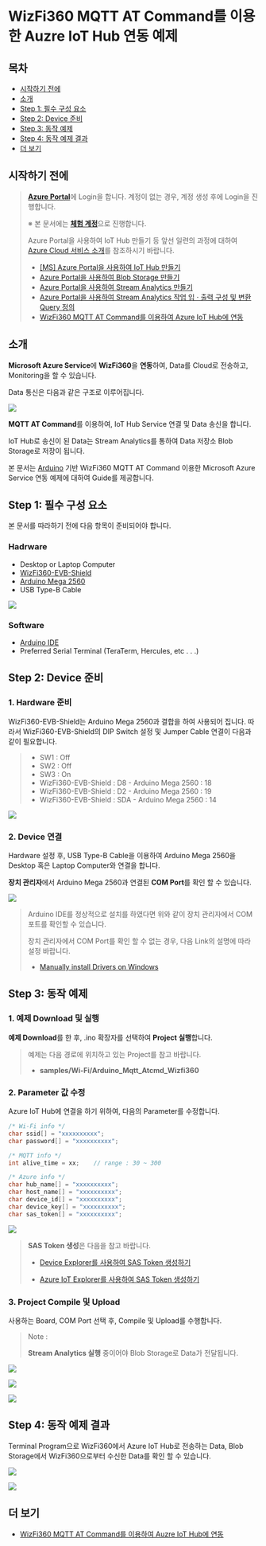# WizFi360 MQTT AT Command를 이용한 Auzre IoT Hub 연동 예제



## 목차

- [시작하기 전에](#Prerequisites)
- [소개](#Introduction)
- [Step 1: 필수 구성 요소](#Prerequisites)
- [Step 2: Device 준비](#Prepare_Device)
- [Step 3: 동작 예제](#Example)
- [Step 4: 동작 예제 결과](#Result)
- [더 보기](#Read_More)



<a name="Prerequisites"></a>
## 시작하기 전에

> [**Azure Portal**][Link-Azure-Portal]에 Login을 합니다. 계정이 없는 경우, 계정 생성 후에 Login을 진행합니다.
>
> ※ 본 문서에는 [**체험 계정**][Link-Azure-Account-Free]으로 진행합니다.
>
> Azure Portal을 사용하여 IoT Hub 만들기 등 앞선 일련의 과정에 대하여 [Azure Cloud 서비스 소개][Link-Azure_Cloud_Introduction]를 참조하시기 바랍니다.
>
> * [[MS] Azure Portal을 사용하여 IoT Hub 만들기][Link-Create_IoT_Hub_Through_Azure_Portal]
> * [Azure Portal을 사용하여 Blob Storage 만들기][Link-Create_Blob_Storage_Through_Azure_Portal]
> * [Azure Portal을 사용하여 Stream Analytics 만들기][Link-Create_Stream_Analytics_Through_Azure_Portal]
> * [Azure Portal을 사용하여 Stream Analytics 작업 입 · 출력 구성 및 변환 Query 정의][Link-Configure_Stream_Analytics_Job_Input_Output_And_Define_The_Transformation_Query_Through_Azure_Portal]
> * [WizFi360 MQTT AT Command를 이용하여 Azure IoT Hub에 연동][Link-Standalone_Mqtt_Atcmd_Wizfi360]



<a name="Introduction"></a>
## 소개

**Microsoft Azure Service**에 **WizFi360**을 **연동**하여, Data를 Cloud로 전송하고, Monitoring을 할 수 있습니다.

Data 통신은 다음과 같은 구조로 이루어집니다.

![][Link-Data_Communication_Structure]

**MQTT AT Command**를 이용하여, IoT Hub Service 연결 및 Data 송신을 합니다.

IoT Hub로 송신이 된 Data는 Stream Analytics를 통하여 Data 저장소 Blob Storage로 저장이 됩니다.

본 문서는 [Arduino][Link-Arduino] 기반 WizFi360 MQTT AT Command 이용한 Microsoft Azure Service 연동 예제에 대하여 Guide를 제공합니다.



<a name="Prerequisites"></a>
## Step 1: 필수 구성 요소

본 문서를 따라하기 전에 다음 항목이 준비되어야 합니다.

### Hadrware
 - Desktop or Laptop Computer
 - [WizFi360-EVB-Shield][Link-Wizfi360-Evb-Shield]
 - [Arduino Mega 2560][Link-Arduino_Mega_2560]
 - USB Type-B Cable

 ![][Link-Required_Item]

### Software
 - [Arduino IDE][Link-Arduino_Ide]
 - Preferred Serial Terminal (TeraTerm, Hercules, etc . . .)



<a name="Prepare_Device"></a>
## Step 2: Device 준비

### 1. Hardware 준비

WizFi360-EVB-Shield는 Arduino Mega 2560과 결합을 하여 사용되어 집니다. 따라서 WizFi360-EVB-Shield의 DIP Switch 설정 및 Jumper Cable 연결이 다음과 같이 필요합니다.

> * SW1 : Off
> * SW2 : Off
> * SW3 : On
> * WizFi360-EVB-Shield : D8 - Arduino Mega 2560 : 18
> * WizFi360-EVB-Shield : D2 - Arduino Mega 2560 : 19
> * WizFi360-EVB-Shield : SDA - Arduino Mega 2560 : 14

![][Link-Set_Wizfi360_Evb_Shield_Dip_Sw]

### 2. Device 연결

Hardware 설정 후, USB Type-B Cable을 이용하여 Arduino Mega 2560을 Desktop 혹은 Laptop Computer와 연결을 합니다.

**장치 관리자**에서 Arduino Mega 2560과 연결된 **COM Port**를 확인 할 수 있습니다.

![][Link-Device-Management]

> Arduino IDE를 정상적으로 설치를 하였다면 위와 같이 장치 관리자에서 COM 포트를 확인할 수 있습니다.
>
> 장치 관리자에서 COM Port를 확인 할 수 없는 경우, 다음 Link의 설명에 따라 설정 바랍니다.
>
> * [Manually install Drivers on Windows][Link-Manually_Install_Drivers_On_Windows]



<a name="Example"></a>
## Step 3: 동작 예제

### 1. 예제 Download 및 실행

**예제 Download**를 한 후, .ino 확장자를 선택하여 **Project 실행**합니다.

> 예제는 다음 경로에 위치하고 있는 Project를 참고 바랍니다.
>
> * **samples/Wi-Fi/Arduino_Mqtt_Atcmd_Wizfi360**

### 2. Parameter 값 수정

Azure IoT Hub에 연결을 하기 위하여, 다음의 Parameter를 수정합니다.

```cpp
/* Wi-Fi info */
char ssid[] = "xxxxxxxxxx";
char password[] = "xxxxxxxxxx";

/* MQTT info */
int alive_time = xx;    // range : 30 ~ 300

/* Azure info */
char hub_name[] = "xxxxxxxxxx";
char host_name[] = "xxxxxxxxxx";
char device_id[] = "xxxxxxxxxx";
char device_key[] = "xxxxxxxxxx";
char sas_token[] = "xxxxxxxxxx";
```

![][Link-Execute_Project_Through_Arduino_Ide_1]

> **SAS Token 생성**은 다음을 참고 바랍니다.
>
> * [Device Explorer를 사용하여 SAS Token 생성하기][Link-Create_Sas_Token_Through_Device_Explorer]
>
> * [Azure IoT Explorer를 사용하여 SAS Token 생성하기][Link-Create_Sas_Token_Through_Azure_Iot_Explorer]

### 3. Project Compile 및 Upload

사용하는 Board, COM Port 선택 후, Compile 및 Upload를 수행합니다.

> Note :
>
> **Stream Analytics 실행** 중이어야 Blob Storage로 Data가 전달됩니다.

![][Link-Execute_Project_Through_Arduino_Ide_2]

![][Link-Execute_Project_Through_Arduino_Ide_3]

![][Link-Execute_Project_Through_Arduino_Ide_4]



<a name="Result"></a>
## Step 4: 동작 예제 결과

Terminal Program으로 WizFi360에서 Azure IoT Hub로 전송하는 Data, Blob Storage에서 WizFi360으로부터 수신한 Data를 확인 할 수 있습니다.

![][Link-Result_Execute_Project_Through_Arduino_Ide_1]

![][Link-Result_Execute_Project_Through_Arduino_Ide_2]



<a name="Read_More"></a>
## 더 보기

- [WizFi360 MQTT AT Command를 이용하여 Auzre IoT Hub에 연동][Link-Standalone_Mqtt_Atcmd_Wizfi360]



[Link-Azure-Portal]: https://portal.azure.com/
[Link-Azure-Account-Free]: https://azure.microsoft.com/ko-kr/free/
[Link-Azure_Cloud_Introduction]: https://github.com/Wiznet/azure-iot-kr/tree/master/docs/Azure_Cloud
[Link-Create_IoT_Hub_Through_Azure_Portal]: https://docs.microsoft.com/ko-kr/azure/iot-hub/iot-hub-create-through-portal
[Link-Create_Blob_Storage_Through_Azure_Portal]: https://github.com/Wiznet/azure-iot-kr/blob/master/docs/Azure_Cloud/create_blob_storage_through_azure_portal.md
[Link-Create_Stream_Analytics_Through_Azure_Portal]: https://github.com/Wiznet/azure-iot-kr/blob/master/docs/Azure_Cloud/create_stream_analytics_through_azure_portal.md
[Link-Configure_Stream_Analytics_Job_Input_Output_And_Define_The_Transformation_Query_Through_Azure_Portal]: https://github.com/Wiznet/azure-iot-kr/blob/master/docs/Azure_Cloud/configure_stream_analytics_job_input_output_and_define_the_transformation_query_through_azure_portal.md
[Link-Data_Communication_Structure]: https://github.com/Wiznet/azure-iot-kr/blob/master/images/mqtt_data_communication_structure.png
[Link-Arduino]: https://www.arduino.cc/
[Link-Wizfi360-Evb-Shield]: https://wizwiki.net/wiki/doku.php/products:wizfi360:start
[Link-Arduino_Mega_2560]: https://store.arduino.cc/usa/mega-2560-r3
[Link-Required_Item]: https://github.com/Wiznet/azure-iot-kr/blob/master/images/mqtt_atcmd_wizfi360_required_item_3.png
[Link-Arduino_Ide]: https://www.arduino.cc/en/main/software
[Link-Set_Wizfi360_Evb_Shield_Dip_Sw]: https://github.com/Wiznet/azure-iot-kr/blob/master/images/set_wizfi360_evb_shield_dip_sw_3.png
[Link-Device-Management]: https://github.com/Wiznet/azure-iot-kr/blob/master/images/device_management_3.png
[Link-Manually_Install_Drivers_On_Windows]: https://www.arduino.cc/en/Guide/DriverInstallation
[Link-Execute_Project_Through_Arduino_Ide_1]: https://github.com/Wiznet/azure-iot-kr/blob/master/images/execute_project_through_arduino_ide_1.png
[Link-Create_Sas_Token_Through_Device_Explorer]: https://github.com/Wiznet/azure-iot-kr/tree/master/docs/Azure_Cloud/create_sas_token_through_device_explorer.md
[Link-Create_Sas_Token_Through_Azure_Iot_Explorer]: https://github.com/Wiznet/azure-iot-kr/tree/master/docs/Azure_Cloud/create_sas_token_through_azure_iot_explorer.md
[Link-Execute_Project_Through_Arduino_Ide_2]: https://github.com/Wiznet/azure-iot-kr/blob/master/images/execute_project_through_arduino_ide_2.png
[Link-Execute_Project_Through_Arduino_Ide_3]: https://github.com/Wiznet/azure-iot-kr/blob/master/images/execute_project_through_arduino_ide_3.png
[Link-Execute_Project_Through_Arduino_Ide_4]: https://github.com/Wiznet/azure-iot-kr/blob/master/images/execute_project_through_arduino_ide_4.png
[Link-Result_Execute_Project_Through_Arduino_Ide_1]: https://github.com/Wiznet/azure-iot-kr/blob/master/images/result_execute_project_through_arduino_ide_1.png
[Link-Result_Execute_Project_Through_Arduino_Ide_2]: https://github.com/Wiznet/azure-iot-kr/blob/master/images/result_execute_project_through_arduino_ide_2.png
[Link-Standalone_Mqtt_Atcmd_Wizfi360]: https://github.com/Wiznet/azure-iot-kr/blob/master/docs/IoT_device/Connectivities/Wi-Fi/standalone_mqtt_atcmd_wizfi360.md